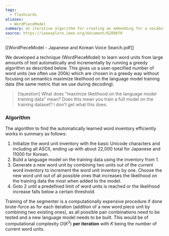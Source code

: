 ```yaml
---
tags:
  - flashcards
aliases:
  - WordPieceModel
summary: an iterative algorithm for creating an embedding for a vocabulary
source: https://ieeexplore.ieee.org/document/6289079
---
```


[[WordPieceModel - Japanese and Korean Voice Search.pdf]]

We developed a technique (WordPieceModel) to learn word units from large amounts of text automatically and incrementally by running a greedy algorithm as described below. This gives us a user-specified number of word units (we often use 200k) which are chosen in a greedy way without focusing on semantics maximize likelihood on the language model training data (the same metric that we use during decoding).

> [!question] What does "maximize likelihood on the language model training data" mean?
> Does this mean you train a full model on the training dataset? I don't get what this does.

### Algorithm
The algorithm to find the automatically learned word inventory efficiently works in summary as follows:
1. Initialize the word unit inventory with the basic Unicode characters and including all ASCII, ending up with about 22,000 total for Japanese and 11000 for Korean.
2. Build a language model on the training data using the inventory from 1.
3. Generate a new word unit by combining two units out of the current word inventory to increment the word unit inventory by one. Choose the new word unit out of all possible ones that increases the likelihood on the training data the most when added to the model.
4. Goto 2 until a predefined limit of word units is reached or the likelihood increase falls below a certain threshold.

Training of the segmenter is a computationally expensive procedure if done brute-force as for each iteration (addition of a new word piece unit by combining two existing ones), as all possible pair combinations need to be tested and a new language model needs to be built. This would be of computational complexity $O(K^2)$ **per iteration** with $K$ being the number of current word units.